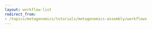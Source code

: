 ```yaml
---
layout: workflow-list
redirect_from:
- /topics/metagenomics/tutorials/metagenomics-assembly/workflows
---
```

